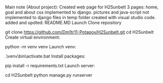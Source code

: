 Main note (About project):
Created web page for H2Sunbelt
3 pages: home, goal and about
css implemented to django. pictures and java-script not implemented to django
files in temp folder created with visual studio code.
added and updted: README.MD
Launch
Clone repository

git clone https://github.com/Dm1tr11-Potapov/H2Sunbelt.git
cd H2Sunbelt
Create virtual environment:

python -m venv venv
Launch venv:

.\venv\bin\activate.bat
Install packages:

pip install -r requirements.txt
Launch server:

cd H2Sunbelt
python manage.py runserver

